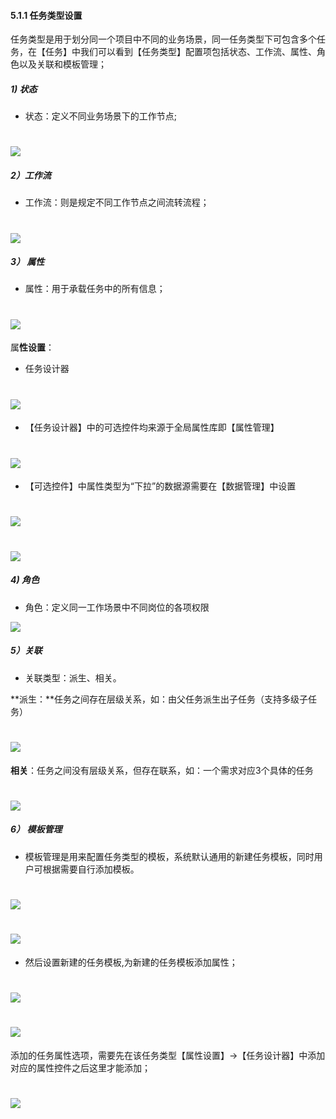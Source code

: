 #### 5.1.1 任务类型设置

任务类型是用于划分同一个项目中不同的业务场景，同一任务类型下可包含多个任务，在【任务】中我们可以看到【任务类型】配置项包括状态、工作流、属性、角色以及关联和模板管理；

##### 1) 状态

* 状态：定义不同业务场景下的工作节点;

# ![](/assets/01状态设置2.png)

##### 2）工作流

* 工作流：则是规定不同工作节点之间流转流程；

# ![](/assets/02工作流.png)

##### 3） 属性

* 属性：用于承载任务中的所有信息；

# ![](/assets/03属性1.png)

属**性设置**：

* 任务设计器

# ![](/assets/03任务设计器.png)

* 【任务设计器】中的可选控件均来源于全局属性库即【属性管理】

# ![](/assets/03全局属性库.png)

* 【可选控件】中属性类型为“下拉”的数据源需要在【数据管理】中设置

# ![](/assets/03数据源管理1.jpg)

# ![](/assets/03数据源管理2.jpg)

##### 4) 角色

* 角色：定义同一工作场景中不同岗位的各项权限

![](/assets/04角色设置.png)

##### 5）关联

* 关联类型：派生、相关。

**派生：**任务之间存在层级关系，如：由父任务派生出子任务（支持多级子任务）

# ![](/assets/05派生.png)

   
 **相关**：任务之间没有层级关系，但存在联系，如：一个需求对应3个具体的任务
 
 # ![](/assets/05相关.png)
 
 ##### 6） 模板管理
 
 * 模板管理是用来配置任务类型的模板，系统默认通用的新建任务模板，同时用户可根据需要自行添加模板。

# ![](/assets/管理员手册-任务类型1.png)

# ![](/assets/管理员手册-任务类型2.png)

* 然后设置新建的任务模板,为新建的任务模板添加属性；

# ![](/assets/管理员手册-任务类型3.png)


# ![](/assets/管理员手册-任务类型-添加属性1.png)

添加的任务属性选项，需要先在该任务类型【属性设置】→【任务设计器】中添加对应的属性控件之后这里才能添加；

# ![](/assets/管理员手册-任务类型-添加属性2.png)











